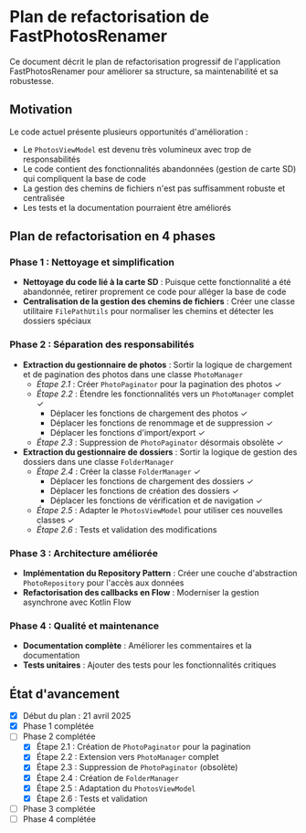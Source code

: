 # Plan de refactorisation de FastPhotosRenamer

Ce document décrit le plan de refactorisation progressif de l'application FastPhotosRenamer pour améliorer sa structure, sa maintenabilité et sa robustesse.

## Motivation

Le code actuel présente plusieurs opportunités d'amélioration :
- Le `PhotosViewModel` est devenu très volumineux avec trop de responsabilités
- Le code contient des fonctionnalités abandonnées (gestion de carte SD) qui compliquent la base de code
- La gestion des chemins de fichiers n'est pas suffisamment robuste et centralisée
- Les tests et la documentation pourraient être améliorés

## Plan de refactorisation en 4 phases

### Phase 1 : Nettoyage et simplification
- **Nettoyage du code lié à la carte SD** : Puisque cette fonctionnalité a été abandonnée, retirer proprement ce code pour alléger la base de code
- **Centralisation de la gestion des chemins de fichiers** : Créer une classe utilitaire `FilePathUtils` pour normaliser les chemins et détecter les dossiers spéciaux

### Phase 2 : Séparation des responsabilités
- **Extraction du gestionnaire de photos** : Sortir la logique de chargement et de pagination des photos dans une classe `PhotoManager`
  - *Étape 2.1* : Créer `PhotoPaginator` pour la pagination des photos ✓
  - *Étape 2.2* : Étendre les fonctionnalités vers un `PhotoManager` complet ✓
    - Déplacer les fonctions de chargement des photos ✓
    - Déplacer les fonctions de renommage et de suppression ✓
    - Déplacer les fonctions d'import/export ✓
  - *Étape 2.3* : Suppression de `PhotoPaginator` désormais obsolète ✓
- **Extraction du gestionnaire de dossiers** : Sortir la logique de gestion des dossiers dans une classe `FolderManager`
  - *Étape 2.4* : Créer la classe `FolderManager` ✓
    - Déplacer les fonctions de chargement des dossiers ✓
    - Déplacer les fonctions de création des dossiers ✓
    - Déplacer les fonctions de vérification et de navigation ✓
  - *Étape 2.5* : Adapter le `PhotosViewModel` pour utiliser ces nouvelles classes ✓
  - *Étape 2.6* : Tests et validation des modifications

### Phase 3 : Architecture améliorée
- **Implémentation du Repository Pattern** : Créer une couche d'abstraction `PhotoRepository` pour l'accès aux données
- **Refactorisation des callbacks en Flow** : Moderniser la gestion asynchrone avec Kotlin Flow

### Phase 4 : Qualité et maintenance
- **Documentation complète** : Améliorer les commentaires et la documentation
- **Tests unitaires** : Ajouter des tests pour les fonctionnalités critiques

## État d'avancement

- [x] Début du plan : 21 avril 2025
- [x] Phase 1 complétée
- [ ] Phase 2 complétée  
  - [x] Étape 2.1 : Création de `PhotoPaginator` pour la pagination
  - [x] Étape 2.2 : Extension vers `PhotoManager` complet
  - [x] Étape 2.3 : Suppression de `PhotoPaginator` (obsolète)
  - [x] Étape 2.4 : Création de `FolderManager`
  - [x] Étape 2.5 : Adaptation du `PhotosViewModel`
  - [x] Étape 2.6 : Tests et validation
- [ ] Phase 3 complétée
- [ ] Phase 4 complétée